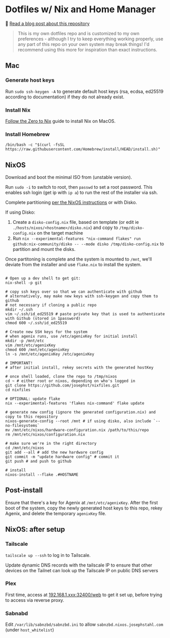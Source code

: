 # Dotfiles w/ Nix and Home Manager

🔔 [Read a blog post about this repository](https://josephstahl.com/nix-for-macos-and-a-homelab-server/)

> This is my own dotfiles repo and is customized to my own preferences - 
although I try to keep everything working properly, use any part of this repo
on your own system may break things! I'd recommend using this more for inspiration
than exact instructions. 

## Mac
### Generate host keys

Run `sudo ssh-keygen -A` to generate default host keys (rsa, ecdsa, ed25519 according to documentation)
if they do not already exist. 

### Install Nix

[Follow the Zero to Nix](https://zero-to-nix.com/start/install) guide to install Nix on MacOS.

### Install Homebrew

```
/bin/bash -c "$(curl -fsSL https://raw.githubusercontent.com/Homebrew/install/HEAD/install.sh)"
```

## NixOS

Download and boot the minimal ISO from (unstable version).

Run `sudo -i` to switch to root, then `passwd` to set a root password.
This enables ssh login (get ip with `ip a`) to run the rest of the installer via ssh.

Complete partitioning [per the NixOS instructions](https://nixos.org/manual/nixos/stable/index.html#sec-installation-manual-partitioning) or with Disko.

If using Disko:
1. Create a `disko-config.nix` file, based on template (or edit ie `./hosts/nixos/<hostname>/disko.nix`) and copy to `/tmp/disko-config.nix` on the target machine
2. Run `nix --experimental-features "nix-command flakes" run github:nix-community/disko -- --mode disko /tmp/disko-config.nix` to partition and mount the disks. 

Once partitoning is complete and the system is mounted to `/mnt`,
we'll deviate from the installer and use `flake.nix` to install the system.

```shell

# Open up a dev shell to get git:
nix-shell -p git

# copy ssh keys over so that we can authenticate with github
# alternatively, may make new keys with ssh-keygen and copy them to github
# not necessary if cloning a public repo
mkdir ~/.ssh
vim ~/.ssh/id_ed25519 # paste private key that is used to authenticate with Github (stored in 1password)
chmod 600 ~/.ssh/id_ed25519

# Create new SSH keys for the system
# when agenix runs, use /etc/agenixKey for initial install
mkdir -p /mnt/etc
vim /mnt/etc/agenixKey
chmod 600 /mnt/etc/agenixKey
ln -s /mnt/etc/agenixKey /etc/agenixKey

# IMPORTANT!
# after initial install, rekey secrets with the generated hostKey

# once shell loaded, clone the repo to /tmp/nixos
cd ~ # either root or nixos, depending on who's logged in
git clone https://github.com/josephst/nixfiles.git
cd nixfiles

# OPTIONAL: update flake
nix --experimental-features 'flakes nix-command' flake update

# generate new config (ignore the generated configuration.nix) and copy to this repository
nixos-generate-config --root /mnt # if using disko, also include `--no-filesystems`
mv /mnt/etc/nixos/hardware-configuration.nix /path/to/this/repo
rm /mnt/etc/nixos/configuration.nix

# make sure we're in the right directory
cd /mnt/etc/nixos
git add --all # add the new hardware config
git commit -m "update hardware config" # commit it
git push # and push to github

# install
nixos-install --flake .#HOSTNAME
```

## Post-install
Ensure that there's a key for Agenix at `/mnt/etc/agenixKey`.
After the first boot of the system, copy the newly generated host keys to this repo,
rekey Agenix, and delete the temporary `agenixKey` file. 

## NixOS: after setup

### Tailscale
`tailscale up --ssh` to log in to Tailscale.

Update dynamic DNS records with the tailscale IP to ensure that other devices on the Tailnet
can look up the Tailscale IP on public DNS servers

### Plex
First time, access at [192.168.1.xxx:32400/web](192.168.1.24:32400/web) to get it set up, 
before trying to access via reverse proxy.

### Sabnabd
Edit `/var/lib/sabnzbd/sabnzbd.ini` to allow `sabnzbd.nixos.josephstahl.com` (under `host_whitelist`)
